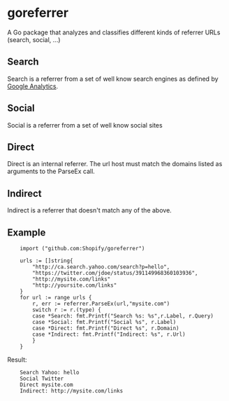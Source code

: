 goreferrer
==========

A Go package that analyzes and classifies different kinds of referrer URLs (search, social, ...)

## Search

Search is a referrer from a set of well know search engines as defined by [Google Analytics](https://developers.google.com/analytics/devguides/collection/gajs/gaTrackingTraffic).

## Social

Social is a  referrer from a set of well know social sites

## Direct

Direct is an internal referrer. The url host must match the domains listed as arguments to the ParseEx call.

## Indirect

Indirect is a referrer that doesn't match any of the above.

## Example

```
	import ("github.com:Shopify/goreferrer")
	
	urls := []string{
		"http://ca.search.yahoo.com/search?p=hello",
		"https://twitter.com/jdoe/status/391149968360103936",
		"http://mysite.com/links"
		"http://yoursite.com/links"
	}
	for url := range urls {
		r, err := referrer.ParseEx(url,"mysite.com")
		switch r := r.(type) {
		case *Search: fmt.Printf("Search %s: %s",r.Label, r.Query)
		case *Social: fmt.Printf("Social %s", r.Label)
		case *Direct: fmt.Printf("Direct %s", r.Domain)
		case *Indirect: fmt.Printf("Indirect: %s", r.Url)
		}
	}
```
Result:
```
	Search Yahoo: hello
	Social Twitter
	Direct mysite.com
	Indirect: http://mysite.com/links
```

